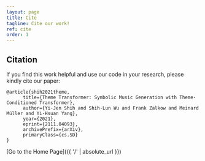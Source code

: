 ```yaml
---
layout: page
title: Cite
tagline: Cite our work!
ref: cite
order: 1
---
```


## Citation
If you find this work helpful and use our code in your research, please kindly cite our paper:
```
@article{shih2021theme,
      title={Theme Transformer: Symbolic Music Generation with Theme-Conditioned Transformer}, 
      author={Yi-Jen Shih and Shih-Lun Wu and Frank Zalkow and Meinard Müller and Yi-Hsuan Yang},
      year={2021},
      eprint={2111.04093},
      archivePrefix={arXiv},
      primaryClass={cs.SD}
}
```

[Go to the Home Page]({{ '/' | absolute_url }})
